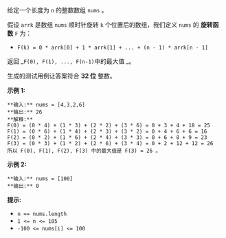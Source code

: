 给定一个长度为 `n` 的整数数组 `nums` 。

假设 `arrk` 是数组 `nums` 顺时针旋转 `k` 个位置后的数组，我们定义 `nums` 的 **旋转函数**   `F` 为：

  * `F(k) = 0 * arrk[0] + 1 * arrk[1] + ... + (n - 1) * arrk[n - 1]`

返回  _`F(0), F(1), ..., F(n-1)`中的最大值 _。

生成的测试用例让答案符合  **32 位** 整数。



**示例 1:**

    
    
    **输入:** nums = [4,3,2,6]
    **输出:** 26
    **解释:**
    F(0) = (0 * 4) + (1 * 3) + (2 * 2) + (3 * 6) = 0 + 3 + 4 + 18 = 25
    F(1) = (0 * 6) + (1 * 4) + (2 * 3) + (3 * 2) = 0 + 4 + 6 + 6 = 16
    F(2) = (0 * 2) + (1 * 6) + (2 * 4) + (3 * 3) = 0 + 6 + 8 + 9 = 23
    F(3) = (0 * 3) + (1 * 2) + (2 * 6) + (3 * 4) = 0 + 2 + 12 + 12 = 26
    所以 F(0), F(1), F(2), F(3) 中的最大值是 F(3) = 26 。
    

**示例 2:**

    
    
    **输入:** nums = [100]
    **输出:** 0
    



**提示:**

  * `n == nums.length`
  * `1 <= n <= 105`
  * `-100 <= nums[i] <= 100`

